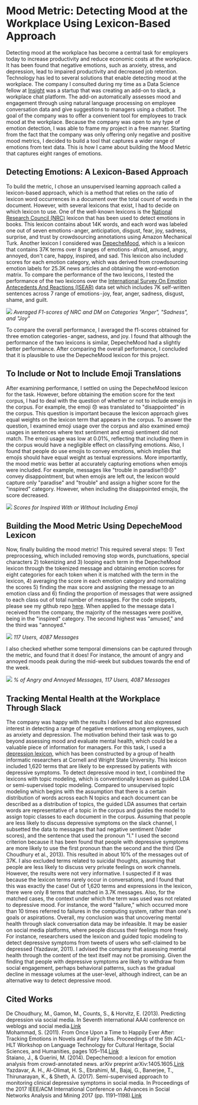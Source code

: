 # Mood Metric: Detecting Mood at the Workplace Using Lexicon-Based Approach

Detecting mood at the workplace has become a central task for employers today to increase productivity and reduce economic costs at the workplace. It has been found that negative emotions, such as anxiety, stress, and depression, lead to impaired productivity and decreased job retention.
Technology has led to several solutions that enable detecting mood at the workplace. The company I consulted during my time as a Data Science fellow at [Insight](https://insightfellows.com/) was a startup that was creating an add-on to slack, a workplace chat platform. The add-on automatically assesses mood and engagement through using natural language processing on employee conversation data and give suggestions to managers using a chatbot. The goal of the company was to offer a convenient tool for employees to track mood at the workplace.
Because the company was open to any type of emotion detection, I was able to frame my project in a free manner. Starting from the fact that the company was only offering only negative and positive mood metrics, I decided to build a tool that captures a wider range of emotions from text data. This is how I came about building the Mood Metric that captures eight ranges of emotions.

## Detecting Emotions: A Lexicon-Based Approach

To build the metric, I chose an unsupervised learning approach called a lexicon-based approach, which is a method that relies on the ratio of lexicon word occurrences in a document over the total count of words in the document.
However, with several lexicons that exist, I had to decide on which lexicon to use. One of the well-known lexicons is the [National Research Council (NRC)](https://medium.com/r?url=https%3A%2F%2Fsaifmohammad.com%2FWebPages%2FNRC-Emotion-Lexicon.htm) lexicon that has been used to detect emotions in books. This lexicon contains about 14K words, and each word was labeled one out of seven emotions - anger, anticipation, disgust, fear, joy, sadness, surprise, and trust by crowdsourcing annotations using Amazon Mechanical Turk.
Another lexicon I considered was [DepecheMood](https://medium.com/r?url=https%3A%2F%2Fgithub.com%2Fmarcoguerini%2FDepecheMood), which is a lexicon that contains 37K terms over 8 ranges of emotions - afraid, amused, angry, annoyed, don't care, happy, inspired, and sad. This lexicon also included scores for each emotion category, which was derived from crowdsourcing emotion labels for 25.3K news articles and obtaining the word-emotion matrix.
To compare the performance of the two lexicons, I tested the performance of the two lexicons over the [International Survey On Emotion Antecedents And Reactions (ISEAR)](https://medium.com/r?url=https%3A%2F%2Fwww.unige.ch%2Fcisa%2Fresearch%2Fmaterials-and-online-research%2Fresearch-material%2F) data set which includes 7K self-written sentences across 7 range of emotions - joy, fear, anger, sadness, disgust, shame, and guilt.

![](/images/medium_fig1.png#center)
*Averaged F1-scores of NRC and DM on Categories "Anger", "Sadness", and "Joy"*

To compare the overall performance, I averaged the f1-scores obtained for three emotion categories - anger, sadness, and joy. I found that although the performance of the two lexicons is similar, DepecheMood had a slightly better performance. After comparing the overall performance, I concluded that it is plausible to use the DepecheMood lexicon for this project.

## To Include or Not to Include Emoji Translations

After examining performance, I settled on using the DepecheMood lexicon for the task. However, before obtaining the emotion score for the text corpus, I had to deal with the question of whether or not to include emojis in the corpus. For example, the emoji 😞 was translated to "disappointed" in the corpus. This question is important because the lexicon approach gives equal weights on the lexicon term that appears in the corpus.
To answer the question, I examined emoji usage over the corpus and also examined emoji usages in sentences where text sentiment and emoji sentiment did not match. The emoji usage was low at 0.01%, reflecting that including them in the corpus would have a negligible effect on classifying emotions. Also, I found that people do use emojis to convey emotions, which implies that emojis should have equal weight as textual expressions.
More importantly, the mood metric was better at accurately capturing emotions when emojis were included. For example, messages like "trouble in paradise!!😞😞" convey disappointment, but when emojis are left out, the lexicon would capture only "paradise" and "trouble" and assign a higher score for the "inspired" category. However, when including the disappointed emojis, the score decreased.

![](/images/medium_fig2.png#center)
*Scores for Inspired With or Without Including Emoji*

## Building the Mood Metric Using DepecheMood Lexicon

Now, finally building the mood metric! This required several steps: 1) Text preprocessing, which included removing stop words, punctuations, special characters 2) tokenizing and 3) looping each term in the DepecheMood lexicon through the tokenized message and obtaining emotion scores for eight categories for each token when it is matched with the term in the lexicon, 4) averaging the score in each emotion category and normalizing the scores 5) finding the max score and assigning the message to an emotion class and 6) finding the proportion of messages that were assigned to each class out of total number of messages. For the code snippets, please see my github repo [here](https://github.com/ehsong/mood-metric).
When applied to the message data I received from the company, the majority of the messages were positive, being in the "inspired" category. The second highest was "amused," and the third was "annoyed."

![](/images/medium_fig3.png#center)
*117 Users, 4087 Messages*

I also checked whether some temporal dimensions can be captured through the metric, and found that it does! For instance, the amount of angry and annoyed moods peak during the mid-week but subdues towards the end of the week.

![](/images/medium_fig4.png#center)
*% of Angry and Annoyed Messages, 117 Users, 4087 Messages*

## Tracking Mental Health at the Workplace Through Slack
The company was happy with the results I delivered but also expressed interest in detecting a range of negative emotions among employees, such as anxiety and depression. The motivation behind their task was to go beyond assessing mood and evaluate mental health, which could be a valuable piece of information for managers.
For this task, I used a [depression lexicon](https://github.com/halolimat/Social-media-Depression-Detector), which has been constructed by a group of health informatic researchers at Cornell and Wright State University. This lexicon included 1,620 terms that are likely to be expressed by patients with depressive symptoms.
To detect depressive mood in text, I combined the lexicons with topic modeling, which is conventionally known as guided LDA or semi-supervised topic modeling. Compared to unsupervised topic modeling which begins with the assumption that there is a certain distribution of words across each N topics and each document can be described as a distribution of topics, the guided LDA assumes that certain words are representative of a topic in the corpus and guides the model to assign topic classes to each document in the corpus.
Assuming that people are less likely to discuss depressive symptoms on the slack channel, I subsetted the data to messages that had negative sentiment (Vader scores), and the sentence that used the pronoun "I." I used the second criterion because it has been found that people with depressive symptoms are more likely to use the first pronoun than the second and the third (De Choudhury et al., 2013). This resulted in about 10% of the messages out of 37K. I also excluded terms related to suicidal thoughts, assuming that people are less likely to discuss very private feelings on work channels.
However, the results were not very informative. I suspected if it was because the lexicon terms rarely occur in conversations, and I found that this was exactly the case! Out of 1,620 terms and expressions in the lexicon, there were only 8 terms that matched in 3.7K messages. Also, for the matched cases, the context under which the term was used was not related to depressive mood. For instance, the word "failure," which occurred more than 10 times referred to failures in the computing system, rather than one's goals or aspirations.
Overall, my conclusion was that uncovering mental health through slack conversation data may be infeasible. It may be easier on social media platforms, where people discuss their feelings more freely. For instance, researchers used the lexicon and guided topic modeling to detect depressive symptoms from tweets of users who self-claimed to be depressed (Yazdavar, 2011). I advised the company that assessing mental health through the content of the text itself may not be promising. Given the finding that people with depressive symptoms are likely to withdraw from social engagement, perhaps behavioral patterns, such as the gradual decline in message volumes at the user-level, although indirect, can be an alternative way to detect depressive mood.

## Cited Works
De Choudhury, M., Gamon, M., Counts, S., & Horvitz, E. (2013). Predicting depression via social media. In Seventh international AAAI conference on weblogs and social media.[Link](aaai.org/ocs/index.php/ICWSM/ICWSM13/paper/viewFile/6124/6351)  
Mohammad, S. (2011). From Once Upon a Time to Happily Ever After: Tracking Emotions in Novels and Fairy Tales. Proceedings of the 5th ACL-HLT Workshop on Language Technology for Cultural Heritage, Social Sciences, and Humanities, pages 105–114.[Link](https://www.aclweb.org/anthology/W11-1514/)  
Staiano, J., & Guerini, M. (2014). Depechemood: a lexicon for emotion analysis from crowd-annotated news. arXiv preprint arXiv:1405.1605.[Link](https://arxiv.org/pdf/1405.1605.pdf)  
Yazdavar, A. H., Al-Olimat, H. S., Ebrahimi, M., Bajaj, G., Banerjee, T., Thirunarayan, K., & Sheth, A. (2017). Semi-supervised approach to monitoring clinical depressive symptoms in social media. In Proceedings of the 2017 IEEE/ACM International Conference on Advances in Social Networks Analysis and Mining 2017 (pp. 1191–1198).[Link](https://www.ncbi.nlm.nih.gov/pmc/articles/PMC5914530/)  
